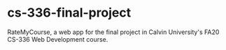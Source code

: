 # cs-336-final-project
RateMyCourse, a web app for the final project in Calvin University's FA20 CS-336 Web Development course.
